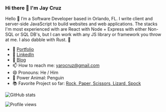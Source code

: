 ### Hi there 👋  I'm Jay Cruz

Hello 👋 I’m a Software Developer based in Orlando, FL. I write client and server-side JavaScript to build websites and web applications. The stacks I'm most experienced with are React with Node + Express with either Non-SQL or SQL DB's, but I can work with any JS library or framework you throw at me. I also dabble with Rust. 🦀

- 🌱 [Portfolio](https://yarocruz.surge.sh/)
- 👯 [LinkedIn](https://www.linkedin.com/in/yarosky-cruz/) 
- 📓 [Blog](https://yarocruz.netlify.app/)
- 📫 How to reach me: yarocruz@gmail.com 
- 😄 Pronouns: He / Him 
- 🐧 Power Animal: Penguin
- 📚 Favorite Project so far: [Rock, Paper, Scissors, Lizard, Spock](https://yarocruz.github.io/rpsls/)

![GitHub stats](https://github-readme-stats.vercel.app/api?username=yarocruz&show_icons=true)  

![Profile views](https://gpvc.arturio.dev/yarocruz)  
